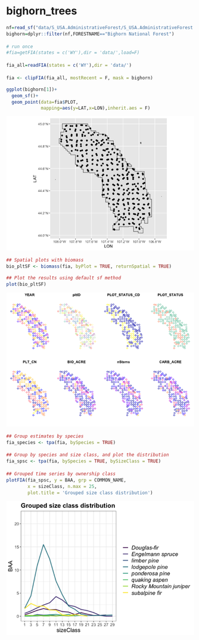 bighorn\_trees
================

``` r
nf=read_sf("data/S_USA.AdministrativeForest/S_USA.AdministrativeForest.shp")
bighorn=dplyr::filter(nf,FORESTNAME=="Bighorn National Forest") 

# run once
#fia=getFIA(states = c('WY'),dir = 'data/',load=F)

fia_all=readFIA(states = c('WY'),dir = 'data/')

fia <- clipFIA(fia_all, mostRecent = F, mask = bighorn)
```

``` r
ggplot(bighorn[1])+
  geom_sf()+
  geom_point(data=fia$PLOT,
             mapping=aes(y=LAT,x=LON),inherit.aes = F)
```

![](bighorn_trees_files/figure-gfm/unnamed-chunk-2-1.png)<!-- -->

``` r
## Spatial plots with biomass 
bio_pltSF <- biomass(fia, byPlot = TRUE, returnSpatial = TRUE)
```

``` r
## Plot the results using default sf method
plot(bio_pltSF)
```

![](bighorn_trees_files/figure-gfm/unnamed-chunk-3-1.png)<!-- -->

``` r
## Group estimates by species
fia_species <- tpa(fia, bySpecies = TRUE)

## Group by species and size class, and plot the distribution 
fia_spsc <- tpa(fia, bySpecies = TRUE, bySizeClass = TRUE)

## Grouped time series by ownership class
plotFIA(fia_spsc, y = BAA, grp = COMMON_NAME, 
        x = sizeClass, n.max = 25, 
        plot.title = 'Grouped size class distribution')
```

![](bighorn_trees_files/figure-gfm/unnamed-chunk-4-1.png)<!-- -->
